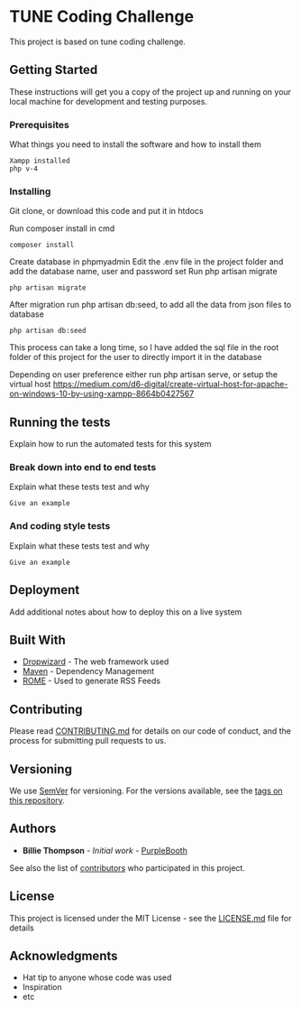 # TUNE Coding Challenge

This project is based on tune coding challenge.

## Getting Started

These instructions will get you a copy of the project up and running on your local machine for development and testing purposes. 

### Prerequisites

What things you need to install the software and how to install them

```
Xampp installed
php v-4
```

### Installing

Git clone, or download this code and put it in htdocs

Run composer install in cmd

```
composer install
```

Create database in phpmyadmin
Edit the .env file in the project folder and add the database name, user and password set
Run php artisan migrate 

```
php artisan migrate
```

After migration run php artisan db:seed, to add all the data from json files to database

```
php artisan db:seed
```
This process can take a long time, so I have added the sql file in the root folder of this project for the user to directly import it in the database

Depending on user preference either run php artisan serve, or setup the virtual host https://medium.com/d6-digital/create-virtual-host-for-apache-on-windows-10-by-using-xampp-8664b0427567

## Running the tests

Explain how to run the automated tests for this system

### Break down into end to end tests

Explain what these tests test and why

```
Give an example
```

### And coding style tests

Explain what these tests test and why

```
Give an example
```

## Deployment

Add additional notes about how to deploy this on a live system

## Built With

* [Dropwizard](http://www.dropwizard.io/1.0.2/docs/) - The web framework used
* [Maven](https://maven.apache.org/) - Dependency Management
* [ROME](https://rometools.github.io/rome/) - Used to generate RSS Feeds

## Contributing

Please read [CONTRIBUTING.md](https://gist.github.com/PurpleBooth/b24679402957c63ec426) for details on our code of conduct, and the process for submitting pull requests to us.

## Versioning

We use [SemVer](http://semver.org/) for versioning. For the versions available, see the [tags on this repository](https://github.com/your/project/tags). 

## Authors

* **Billie Thompson** - *Initial work* - [PurpleBooth](https://github.com/PurpleBooth)

See also the list of [contributors](https://github.com/your/project/contributors) who participated in this project.

## License

This project is licensed under the MIT License - see the [LICENSE.md](LICENSE.md) file for details

## Acknowledgments

* Hat tip to anyone whose code was used
* Inspiration
* etc
